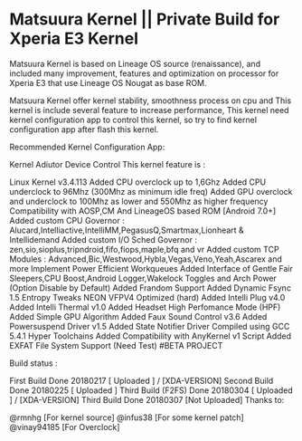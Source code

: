 # Matsuura Kernel || Private Build for Xperia E3 Kernel

Matsuura Kernel is based on Lineage OS source (renaissance), and included many improvement, features and optimization on processor for Xperia E3 that use Lineage OS Nougat as base ROM.

Matsuura Kernel offer kernel stability, smoothness process on cpu and This kernel is include several feature to increase performance, This kernel need kernel configuration app to control this kernel, so try to find kernel configuration app after flash this kernel.

Recommended Kernel Configuration App:

Kernel Adiutor
Device Control
This kernel feature is :

Linux Kernel v3.4.113
Added CPU overclock up to 1,6Ghz
Added CPU underclock to 96Mhz (300Mhz as minimum idle freq)
Added GPU overclock and underclock to 100Mhz as lower and 550Mhz as higher frequency
Compatibility with AOSP,CM And LineageOS based ROM [Android 7.0+]
Added custom CPU Governor : Alucard,Intelliactive,IntelliMM,PegasusQ,Smartmax,Lionheart & Intellidemand
Added custom I/O Sched Governor : zen,sio,sioplus,tripndroid,fifo,fiops,maple,bfq and vr
Added custom TCP Modules : Advanced,Bic,Westwood,Hybla,Vegas,Veno,Yeah,Ascarex and more
Implement Power Efficient Workqueues
Added Interface of Gentle Fair Sleepers,CPU Boost,Android Logger,Wakelock Toggles and Arch Power (Option Disable by Default)
Added Frandom Support
Added Dynamic Fsync 1.5
Entropy Tweaks
NEON VFPV4 Optimized (hard)
Added Intelli Plug v4.0
Added Intelli Thermal v1.0
Added Headset High Perfomance Mode (HPF)
Added Simple GPU Algorithm
Added Faux Sound Control v3.6
Added Powersuspend Driver v1.5
Added State Notifier Driver
Compiled using GCC 5.4.1 Hyper Toolchains
Added Compatibility with AnyKernel v1 Script
Added EXFAT File System Support (Need Test)
#BETA PROJECT

Build status :

First Build Done 20180217 [ Uploaded ] / [XDA-VERSION]
Second Build Done 20180225 [ Uploaded ]
Third Build (F2FS) Done	20180304 [ Uploaded ] / [XDA-VERSION]
Third Build Done 20180307 [Not Uploaded]
Thanks to:

@rmnhg [For kernel source]
@infus38 [For some kernel patch]
@vinay94185 [For Overclock]
